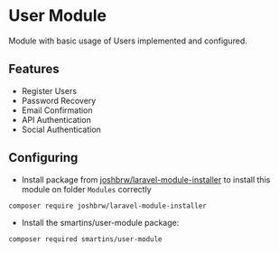 # User Module

Module with basic usage of Users implemented and configured.

## Features

- Register Users
- Password Recovery
- Email Confirmation
- API Authentication
- Social Authentication

## Configuring

- Install package from [joshbrw/laravel-module-installer](https://github.com/joshbrw/laravel-module-installer) to install this module on folder `Modules` correctly

```console
composer require joshbrw/laravel-module-installer
```

- Install the smartins/user-module package:

```console
composer required smartins/user-module
```
